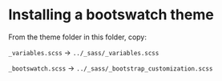 # Installing a bootswatch theme

From the theme folder in this folder, copy:

   ```_variables.scss``` -> ```../_sass/_variables.scss```
   
   ```_bootswatch.scss``` -> ```../_sass/_bootstrap_customization.scss```
